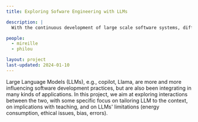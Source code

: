 ```yaml
---
title: Exploring Sofware Engineering with LLMs

description: |
  With the continuous development of large scale software systems, different forms of requirements must be related, in a consistent way, to other activities and artifacts of the development and operational life cycle (dev+ops).

people:
  - mireille
  - philou

layout: project
last-updated: 2024-01-10
---
```


Large Language Models (LLMs), e.g., copilot, Llama, are more and more influencing software development practices, but are also been integrating in many kinds of applications. In this project, we aim at exploring interactions between the two, with some specific focus on tailoring LLM to the context, on implications with teaching, and on LLMs' limitations (energy consumption, ethical issues, bias, errors).
